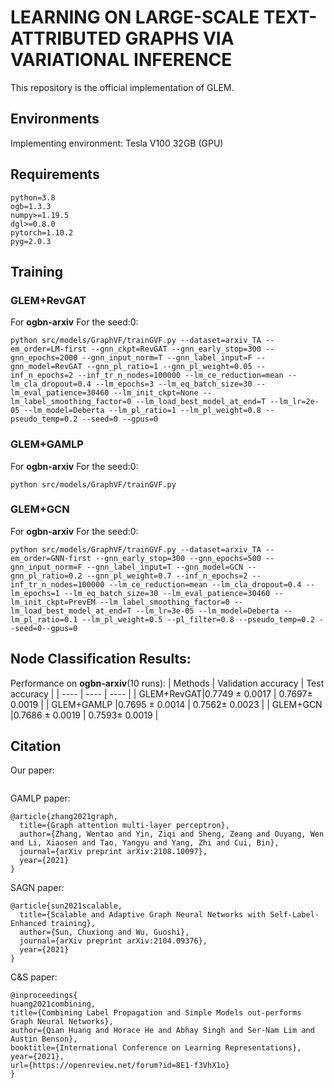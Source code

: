 # LEARNING ON LARGE-SCALE TEXT-ATTRIBUTED GRAPHS VIA VARIATIONAL INFERENCE
This repository is the official implementation of GLEM.

## Environments
Implementing environment: Tesla V100 32GB (GPU)
  
## Requirements
```
python=3.8
ogb=1.3.3
numpy>=1.19.5
dgl>=0.8.0
pytorch=1.10.2
pyg=2.0.3
```

## Training
### GLEM+RevGAT
For **ogbn-arxiv**
For the seed:0:
```
python src/models/GraphVF/trainGVF.py --dataset=arxiv_TA --em_order=LM-first --gnn_ckpt=RevGAT --gnn_early_stop=300 --gnn_epochs=2000 --gnn_input_norm=T --gnn_label_input=F --gnn_model=RevGAT --gnn_pl_ratio=1 --gnn_pl_weight=0.05 --inf_n_epochs=2 --inf_tr_n_nodes=100000 --lm_ce_reduction=mean --lm_cla_dropout=0.4 --lm_epochs=3 --lm_eq_batch_size=30 --lm_eval_patience=30460 --lm_init_ckpt=None --lm_label_smoothing_factor=0 --lm_load_best_model_at_end=T --lm_lr=2e-05 --lm_model=Deberta --lm_pl_ratio=1 --lm_pl_weight=0.8 --pseudo_temp=0.2 --seed=0 --gpus=0
```

### GLEM+GAMLP
For **ogbn-arxiv**
For the seed:0:
``` 
python src/models/GraphVF/trainGVF.py 
```
### GLEM+GCN
For **ogbn-arxiv**
For the seed:0:
```
python src/models/GraphVF/trainGVF.py --dataset=arxiv_TA --em_order=GNN-first --gnn_early_stop=300 --gnn_epochs=500 --gnn_input_norm=F --gnn_label_input=T --gnn_model=GCN --gnn_pl_ratio=0.2 --gnn_pl_weight=0.7 --inf_n_epochs=2 --inf_tr_n_nodes=100000 --lm_ce_reduction=mean --lm_cla_dropout=0.4 --lm_epochs=1 --lm_eq_batch_size=30 --lm_eval_patience=30460 --lm_init_ckpt=PrevEM --lm_label_smoothing_factor=0 --lm_load_best_model_at_end=T --lm_lr=3e-05 --lm_model=Deberta --lm_pl_ratio=0.1 --lm_pl_weight=0.5 --pl_filter=0.8 --pseudo_temp=0.2 --seed=0--gpus=0
```
## Node Classification Results:
Performance on **ogbn-arxiv**(10 runs):
| Methods   | Validation accuracy  | Test accuracy  |
|  ----  | ----  |  ---- |
| GLEM+RevGAT|0.7749 ± 0.0017 | 0.7697± 0.0019 |
| GLEM+GAMLP |0.7695 ± 0.0014 | 0.7562± 0.0023 |
| GLEM+GCN   |0.7686 ± 0.0019 | 0.7593± 0.0019 |

## Citation
Our paper:
```

```

GAMLP paper:
```
@article{zhang2021graph,
  title={Graph attention multi-layer perceptron},
  author={Zhang, Wentao and Yin, Ziqi and Sheng, Zeang and Ouyang, Wen and Li, Xiaosen and Tao, Yangyu and Yang, Zhi and Cui, Bin},
  journal={arXiv preprint arXiv:2108.10097},
  year={2021}
}
```
SAGN paper:

```
@article{sun2021scalable,
  title={Scalable and Adaptive Graph Neural Networks with Self-Label-Enhanced training},
  author={Sun, Chuxiong and Wu, Guoshi},
  journal={arXiv preprint arXiv:2104.09376},
  year={2021}
}
```

C&S paper:
```
@inproceedings{
huang2021combining,
title={Combining Label Propagation and Simple Models out-performs Graph Neural Networks},
author={Qian Huang and Horace He and Abhay Singh and Ser-Nam Lim and Austin Benson},
booktitle={International Conference on Learning Representations},
year={2021},
url={https://openreview.net/forum?id=8E1-f3VhX1o}
}
```
